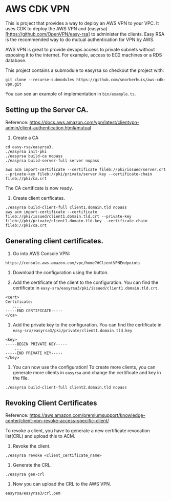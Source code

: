 # AWS CDK VPN

This is project that provides a way to deploy an AWS VPN to your VPC.
It uses CDK to deploy the AWS VPN and (easyrsa)[https://github.com/OpenVPN/easy-rsa] to administer the clients.
Easy RSA is the recommended way to do mutual authentication for VPN by AWS.

AWS VPN is great to provide devops access to private subnets without exposing it to the internet.
For example, access to EC2 machines or a RDS database.

This project contains a submodule to easyrsa so checkout the project with:

```
git clone --recurse-submodules https://github.com/snorberhuis/aws-cdk-vpn.git
```

You can see an example of implementation in `bin/example.ts`.

## Setting up the Server CA.
Reference: https://docs.aws.amazon.com/vpn/latest/clientvpn-admin/client-authentication.html#mutual

1. Create a CA
```
cd easy-rsa/easyrsa3.
./easyrsa init-pki
./easyrsa build-ca nopass
./easyrsa build-server-full server nopass

aws acm import-certificate --certificate fileb://pki/issued/server.crt --private-key fileb://pki/private/server.key --certificate-chain fileb://pki/ca.crt 
```

The CA certificate is now ready.

1. Create client certficates.

```
./easyrsa build-client-full client1.domain.tld nopass
aws acm import-certificate --certificate fileb://pki/issued/client1.domain.tld.crt --private-key fileb://pki/private/client1.domain.tld.key --certificate-chain fileb://pki/ca.crt
```

## Generating client certificates.

1. Go into AWS Console VPN:

```
https://console.aws.amazon.com/vpc/home?#ClientVPNEndpoints
```

1. Download the configuration using the button.

1. Add the certificate of the client to the configuration. 
You can find the certificate in `easy-sra/easyrsa3/pki/issued/client1.domain.tld.crt`.

```
<cert>
Certificate:
   ....
-----END CERTIFICATE-----
</ca>
```

1. Add the private key to the configuration.
You can find the certificate in `easy-sra/easyrsa3/pki/private/client1.domain.tld.key`
```
<key>
-----BEGIN PRIVATE KEY-----
    ...
-----END PRIVATE KEY-----
</key>
```

1. You can now use the configuration!
To create more clients, you can generate more clients in `easyrsa`
and change the certificate and key in the file.

```
./easyrsa build-client-full client2.domain.tld nopass
```

## Revoking Client Certificates
Reference: https://aws.amazon.com/premiumsupport/knowledge-center/client-vpn-revoke-access-specific-client/

To revoke a client, you have to generate a new certificate revocation list(CRL) and upload this to ACM.

1. Revoke the client.
```
./easyrsa revoke <client_certificate_name>
```

1. Generate the CRL.
```
./easyrsa gen-crl
```

1. Now you can upload the CRL to the AWS VPN.

```
easyrsa/easyrsa3/crl.pem
```
